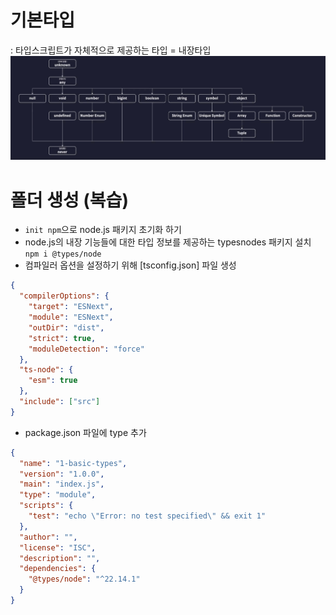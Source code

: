 # 기본타입
: 타입스크립트가 자체적으로 제공하는 타입 = 내장타입  
![기본 타입](../images/basic-types.png)

# 폴더 생성 (복습)
- `init npm`으로 node.js 패키지 초기화 하기
- node.js의 내장 기능들에 대한 타입 정보를 제공하는 typesnodes 패키지 설치  
  `npm i @types/node`
- 컴파일러 옵션을 설정하기 위해 [tsconfig.json] 파일 생성

  
```json
{
  "compilerOptions": {
    "target": "ESNext",
    "module": "ESNext",
    "outDir": "dist",
    "strict": true,
    "moduleDetection": "force"
  },
  "ts-node": {
    "esm": true
  },
  "include": ["src"]
}
```


- package.json 파일에 type 추가

```json
{
  "name": "1-basic-types",
  "version": "1.0.0",
  "main": "index.js",
  "type": "module",
  "scripts": {
    "test": "echo \"Error: no test specified\" && exit 1"
  },
  "author": "",
  "license": "ISC",
  "description": "",
  "dependencies": {
    "@types/node": "^22.14.1"
  }
}
```

